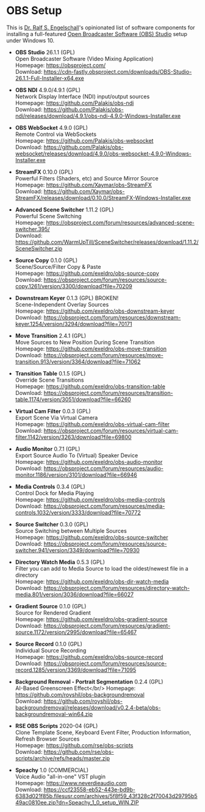 
OBS Setup
=========

This is [Dr. Ralf S. Engelschall](https://engelschall.com)'s opinionated
list of software components for installing a full-featured
[Open Broadcaster Software (OBS) Studio](https://obsproject.com/) setup
under Windows 10.

- **OBS Studio** 26.1.1 (GPL)<br/>
  Open Broadcaster Software (Video Mixing Application)<br/>
  Homepage: https://obsproject.com/<br/>
  Download: https://cdn-fastly.obsproject.com/downloads/OBS-Studio-26.1.1-Full-Installer-x64.exe

- **OBS NDI** 4.9.0/4.9.1 (GPL)<br/>
  Network Display Interface (NDI) input/output sources<br/>
  Homepage: https://github.com/Palakis/obs-ndi<br/>
  Download: https://github.com/Palakis/obs-ndi/releases/download/4.9.1/obs-ndi-4.9.0-Windows-Installer.exe

- **OBS WebSocket** 4.9.0 (GPL)<br/>
  Remote Control via WebSockets<br/>
  Homepage: https://github.com/Palakis/obs-websocket<br/>
  Download: https://github.com/Palakis/obs-websocket/releases/download/4.9.0/obs-websocket-4.9.0-Windows-Installer.exe

- **StreamFX** 0.10.0 (GPL)<br/>
  Powerful Filters (Shaders, etc) and Source Mirror Source<br/>
  Homepage: https://github.com/Xaymar/obs-StreamFX<br/>
  Download: https://github.com/Xaymar/obs-StreamFX/releases/download/0.10.0/StreamFX-Windows-Installer.exe

- **Advanced Scene Switcher** 1.11.2 (GPL)<br/>
  Powerful Scene Switching<br/>
  Homepage: https://obsproject.com/forum/resources/advanced-scene-switcher.395/<br/>
  Download: https://github.com/WarmUpTill/SceneSwitcher/releases/download/1.11.2/SceneSwitcher.zip

- **Source Copy** 0.1.0 (GPL)<br/>
  Scene/Source/Filter Copy & Paste<br/>
  Homepage: https://github.com/exeldro/obs-source-copy <br/>
  Download: https://obsproject.com/forum/resources/source-copy.1261/version/3300/download?file=70209

- **Downstream Keyer** 0.1.3 (GPL) BROKEN!<br/>
  Scene-Independent Overlay Sources<br/>
  Homepage: https://github.com/exeldro/obs-downstream-keyer<br/>
  Download: https://obsproject.com/forum/resources/downstream-keyer.1254/version/3294/download?file=70171

- **Move Transition** 2.4.1 (GPL)<br/>
  Move Sources to New Position During Scene Transition<br/>
  Homepage: https://github.com/exeldro/obs-move-transition<br/>
  Download: https://obsproject.com/forum/resources/move-transition.913/version/3364/download?file=71062

- **Transition Table** 0.1.5 (GPL)<br/>
  Override Scene Transitions<br/>
  Homepage: https://github.com/exeldro/obs-transition-table <br/>
  Download: https://obsproject.com/forum/resources/transition-table.1174/version/3051/download?file=66260

- **Virtual Cam Filter** 0.0.3 (GPL)<br/>
  Export Scene Via Virtual Camera<br/>
  Homepage: https://github.com/exeldro/obs-virtual-cam-filter<br/>
  Download: https://obsproject.com/forum/resources/virtual-cam-filter.1142/version/3263/download?file=69800

- **Audio Monitor** 0.7.1 (GPL)<br/>
  Export Source Audio To (Virtual) Speaker Device<br/>
  Homepage: https://github.com/exeldro/obs-audio-monitor<br/>
  Download: https://obsproject.com/forum/resources/audio-monitor.1186/version/3101/download?file=66946

- **Media Controls** 0.3.4 (GPL)<br/>
  Control Dock for Media Playing<br/>
  Homepage: https://github.com/exeldro/obs-media-controls<br/>
  Download: https://obsproject.com/forum/resources/media-controls.1032/version/3333/download?file=70772

- **Source Switcher** 0.3.0 (GPL)<br/>
  Source Switching between Multiple Sources<br/>
  Homepage: https://github.com/exeldro/obs-source-switcher<br/>
  Download: https://obsproject.com/forum/resources/source-switcher.941/version/3349/download?file=70930

- **Directory Watch Media** 0.5.3 (GPL)<br/>
  Filter you can add to Media Source to load the oldest/newest file in a directory<br/>
  Homepage: https://github.com/exeldro/obs-dir-watch-media<br/>
  Download: https://obsproject.com/forum/resources/directory-watch-media.801/version/3036/download?file=66027

- **Gradient Source** 0.1.0 (GPL)<br/>
  Source for Rendered Gradient<br/>
  Homepage: https://github.com/exeldro/obs-gradient-source<br/>
  Download: https://obsproject.com/forum/resources/gradient-source.1172/version/2995/download?file=65467

- **Source Record** 0.1.0 (GPL)<br/>
  Individual Source Recording<br/>
  Homepage: https://github.com/exeldro/obs-source-record<br/>
  Download: https://obsproject.com/forum/resources/source-record.1285/version/3369/download?file=71095

- **Background Removal - Portrait Segmentation** 0.2.4 (GPL)<br/>
  AI-Based Greenscreen Effect</br/>
  Homepage: https://github.com/royshil/obs-backgroundremoval<br/>
  Download: https://github.com/royshil/obs-backgroundremoval/releases/download/v0.2.4-beta/obs-backgroundremoval-win64.zip

- **RSE OBS Scripts** 2020-04 (GPL)<br/>
  Clone Template Scene, Keyboard Event Filter, Production Information, Refresh Browser Sources<br/>
  Homepage: https://github.com/rse/obs-scripts<br/>
  Download: https://github.com/rse/obs-scripts/archive/refs/heads/master.zip

- **Speachy** 1.0 (COMMERCIAL)<br/>
  Voice Audio "all-in-one" VST plugin<br/>
  Homepage: https://www.neverdieaudio.com<br/>
  Download: https://ccf23558-eb52-443e-bd9b-6383d021f85b.filesusr.com/archives/5f8f59_43f328c2f70043d29795b549ac0810ee.zip?dn=Speachy_1_0_setup_WIN.ZIP

